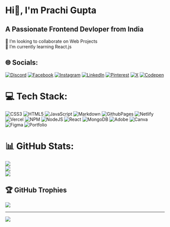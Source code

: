 # Hi👋, I'm Prachi Gupta
## A Passionate Frontend Devloper from India

👯 I’m looking to collaborate on Web Projects<br>🌱 I’m currently learning React.js


## 🌐 Socials:
[![Discord](https://img.shields.io/badge/Discord-%237289DA.svg?logo=discord&logoColor=white)](https://discord.gg/prachiguptadev) [![Facebook](https://img.shields.io/badge/Facebook-%231877F2.svg?logo=Facebook&logoColor=white)](https://facebook.com/prachiguptadev) [![Instagram](https://img.shields.io/badge/Instagram-%23E4405F.svg?logo=Instagram&logoColor=white)](https://instagram.com/prachiguptadev) [![LinkedIn](https://img.shields.io/badge/LinkedIn-%230077B5.svg?logo=linkedin&logoColor=white)](https://linkedin.com/in/prachiguptadev) [![Pinterest](https://img.shields.io/badge/Pinterest-%23E60023.svg?logo=Pinterest&logoColor=white)](https://pinterest.com/prachiguptadev) [![X](https://img.shields.io/badge/X-black.svg?logo=X&logoColor=white)](https://x.com/prachiguptadev) [![Codepen](https://img.shields.io/badge/Codepen-000000?style=for-the-badge&logo=codepen&logoColor=white)](https://codepen.io/prachiguptadev) 

# 💻 Tech Stack:
![CSS3](https://img.shields.io/badge/css3-%231572B6.svg?style=for-the-badge&logo=css3&logoColor=white) ![HTML5](https://img.shields.io/badge/html5-%23E34F26.svg?style=for-the-badge&logo=html5&logoColor=white) ![JavaScript](https://img.shields.io/badge/javascript-%23323330.svg?style=for-the-badge&logo=javascript&logoColor=%23F7DF1E) ![Markdown](https://img.shields.io/badge/markdown-%23000000.svg?style=for-the-badge&logo=markdown&logoColor=white) ![GithubPages](https://img.shields.io/badge/github%20pages-121013?style=for-the-badge&logo=github&logoColor=white) ![Netlify](https://img.shields.io/badge/netlify-%23000000.svg?style=for-the-badge&logo=netlify&logoColor=#00C7B7) ![Vercel](https://img.shields.io/badge/vercel-%23000000.svg?style=for-the-badge&logo=vercel&logoColor=white) ![NPM](https://img.shields.io/badge/NPM-%23CB3837.svg?style=for-the-badge&logo=npm&logoColor=white) ![NodeJS](https://img.shields.io/badge/node.js-6DA55F?style=for-the-badge&logo=node.js&logoColor=white) ![React](https://img.shields.io/badge/react-%2320232a.svg?style=for-the-badge&logo=react&logoColor=%2361DAFB) ![MongoDB](https://img.shields.io/badge/MongoDB-%234ea94b.svg?style=for-the-badge&logo=mongodb&logoColor=white) ![Adobe](https://img.shields.io/badge/adobe-%23FF0000.svg?style=for-the-badge&logo=adobe&logoColor=white) ![Canva](https://img.shields.io/badge/Canva-%2300C4CC.svg?style=for-the-badge&logo=Canva&logoColor=white) ![Figma](https://img.shields.io/badge/figma-%23F24E1E.svg?style=for-the-badge&logo=figma&logoColor=white) ![Portfolio](https://img.shields.io/badge/Portfolio-%23000000.svg?style=for-the-badge&logo=firefox&logoColor=#FF7139)
# 📊 GitHub Stats:
![](https://github-readme-stats.vercel.app/api?username=prachiguptadev&theme=highcontrast&hide_border=false&include_all_commits=true&count_private=true)<br/>
![](https://github-readme-streak-stats.herokuapp.com/?user=prachiguptadev&theme=highcontrast&hide_border=false)<br/>
![](https://github-readme-stats.vercel.app/api/top-langs/?username=prachiguptadev&theme=highcontrast&hide_border=false&include_all_commits=true&count_private=true&layout=compact)

## 🏆 GitHub Trophies
![](https://github-profile-trophy.vercel.app/?username=prachiguptadev&theme=juicyfresh&no-frame=false&no-bg=true&margin-w=4)

---
[![](https://visitcount.itsvg.in/api?id=prachiguptadev&icon=0&color=1)](https://visitcount.itsvg.in)

<!-- Proudly created with GPRM ( https://gprm.itsvg.in ) -->

